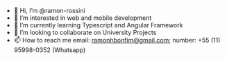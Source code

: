 - 👋 Hi, I’m @ramon-rossini
- 👀 I’m interested in web and mobile development
- 🌱 I’m currently learning Typescript and Angular Framework
- 💞️ I’m looking to collaborate on University Projects
- 📫 How to reach me email: ramonhbonfim@gmail.com; number: +55 (11) 95998-0352 (Whatsapp)

<!---
ramon-rossini/ramon-rossini is a ✨ special ✨ repository because its `README.md` (this file) appears on your GitHub profile.
You can click the Preview link to take a look at your changes.
--->
